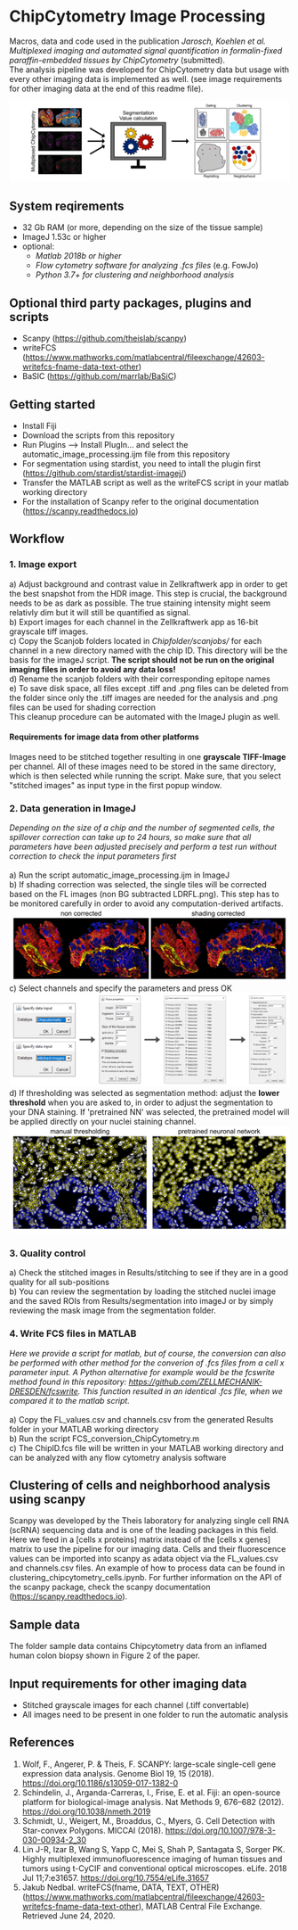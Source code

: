 ﻿# ChipCytometry Image Processing
Macros, data and code used in the publication <i>Jarosch, Koehlen et al. Multiplexed imaging and automated signal quantification in formalin-fixed paraffin-embedded tissues by ChipCytometry</i> (submitted). <br>
The analysis pipeline was developed for ChipCytometry data but usage with every other imaging data is implemented as well. (see image requirements for other imaging data at the end of this readme file).

![Image of Pipeline](https://github.com/SebastianJarosch/ChipCytometry-Image-Processing/blob/master/img/image.jpg)

## System reqirements
* 32 Gb RAM (or more, depending on the size of the tissue sample)
* ImageJ 1.53c or higher <br>
* optional: <br>
  * *Matlab 2018b or higher* <br>
  * *Flow cytometry software for analyzing .fcs files* (e.g. FowJo)
  * *Python 3.7+ for clustering and neighborhood analysis* <br>


## Optional third party packages, plugins and scripts
* Scanpy (https://github.com/theislab/scanpy) <br>
* writeFCS (https://www.mathworks.com/matlabcentral/fileexchange/42603-writefcs-fname-data-text-other)
* BaSIC (https://github.com/marrlab/BaSiC)

## Getting started
* Install Fiji
* Download the scripts from this repository
* Run Plugins --> Install PlugIn... and select the automatic_image_processing.ijm file from this repository
* For segmentation using stardist, you need to intall the plugin first (https://github.com/stardist/stardist-imagej/)
* Transfer the MATLAB script as well as the writeFCS script in your matlab working directory
* For the installation of Scanpy refer to the original documentation (https://scanpy.readthedocs.io)

## Workflow
### 1. Image export
a) Adjust background and contrast value in Zellkraftwerk app in order to get the best snapshot from the HDR image. This step is crucial, the background needs to be as dark as possible. The true staining intensity might seem relativly dim but it will still be quantified as signal. <br>
b) Export images for each channel in the Zellkraftwerk app as 16-bit grayscale tiff images.<br>
c) Copy the Scanjob folders located in *Chipfolder/scanjobs/* for each channel in a new directory named with the chip ID. This directory will be the basis for the imageJ script. <b> The script should not be run on the original imaging files in order to avoid any data loss! </b> <br>
d) Rename the scanjob folders with their corresponding epitope names <br>
e) To save disk space, all files except .tiff and .png files can be deleted from the folder since only the .tiff images are needed for the analysis and .png files can be used for shading correction<br> This cleanup procedure can be automated with the ImageJ plugin as well.

#### Requirements for image data from other platforms
Images need to be stitched together resulting in one **grayscale TIFF-Image** per channel. All of these images need to be stored in the same directory, which is then selected while running the script. Make sure, that you select "stitched images" as input type in the first popup window.

### 2. Data generation in ImageJ
*Depending on the size of a chip and the number of segmented cells, the spillover correction can take up to 24 hours, so make sure that all parameters have been adjusted precisely and perform a test run without correction to check the input parameters first* <br><br>
a) Run the script automatic_image_processing.ijm in ImageJ <br>
b) If shading correction was selected, the single tiles will be corrected based on the FL images (non BG subtracted LDRFL.png). This step has to be monitored carefully in order to avoid any computation-derived artifacts.
![Shading correction image](https://github.com/SebastianJarosch/ChipCytometry-Image-Processing/blob/master/img/shading.jpg)
c) Select channels and specify the parameters and press OK <br>
![Options image](https://github.com/SebastianJarosch/ChipCytometry-Image-Processing/blob/master/img/options.jpg)
d) If thresholding was selected as segmentation method: adjust the **lower threshold** when you are asked to, in order to adjust the segmentation to your DNA staining. If 'pretrained NN' was selected, the pretrained model will be applied directly on your nuclei staining channel. <br>
![Segmentation image](https://github.com/SebastianJarosch/ChipCytometry-Image-Processing/blob/master/img/segmentation.jpg)

### 3. Quality control
a) Check the stitched images in Results/stitching to see if they are in a good quality for all sub-positions<br>
b) You can review the segmentation by loading the stitched nuclei image and the saved ROIs from Results/segmentation into imageJ or by simply reviewing the mask image from the segmentation folder. 

### 4. Write FCS files in MATLAB
*Here we provide a script for matlab, but of course, the conversion can also be performed with other method for the converion of .fcs files from a cell x parameter input. A Python alternative for example would be the fcswrite method found in this repository: https://github.com/ZELLMECHANIK-DRESDEN/fcswrite. This function resulted in an identical .fcs file, when we compared it to the matlab script.* <br><br>
a) Copy the FL_values.csv and channels.csv from the generated Results folder in your MATLAB working directory <br>
b) Run the script FCS_conversion_ChipCytometry.m <br>
c) The ChipID.fcs file will be written in your MATLAB working directory and can be analyzed with any flow cytometry analysis software

## Clustering of cells and neighborhood analysis using scanpy
Scanpy was developed by the Theis laboratory for analyzing single cell RNA (scRNA) sequencing data and is one of the leading packages in this field. Here we feed in a [cells x proteins] matrix instead of the [cells x genes] matrix to use the pipeline for our imaging data. Cells and their fluorescence values can be imported into scanpy as adata object via the FL_values.csv and channels.csv files. An example of how to process data can be found in clustering_chipcytometry_cells.ipynb. For further information on the API of the scanpy package, check the scanpy documentation (https://scanpy.readthedocs.io).<br>

## Sample data
The folder sample data contains Chipcytometry data from an inflamed human colon biopsy shown in Figure 2 of the paper.

## Input requirements for other imaging data
* Stitched grayscale images for each channel (.tiff convertable)
* All images need to be present in one folder to run the automatic analysis

## References
1. Wolf, F., Angerer, P. & Theis, F. SCANPY: large-scale single-cell gene expression data analysis. Genome Biol 19, 15 (2018). https://doi.org/10.1186/s13059-017-1382-0
2. Schindelin, J., Arganda-Carreras, I., Frise, E. et al. Fiji: an open-source platform for biological-image analysis. Nat Methods 9, 676–682 (2012). https://doi.org/10.1038/nmeth.2019
2. Schmidt, U., Weigert, M., Broaddus, C., Myers, G. Cell Detection with Star-convex Polygons. MICCAI (2018). https://doi.org/10.1007/978-3-030-00934-2_30
3. Lin J-R, Izar B, Wang S, Yapp C, Mei S, Shah P, Santagata S, Sorger PK. Highly multiplexed immunofluorescence imaging of human tissues and tumors using t-CyCIF and conventional optical microscopes. eLife. 2018 Jul 11;7:e31657. https://doi.org/10.7554/eLife.31657 
4. Jakub Nedbal. writeFCS(fname, DATA, TEXT, OTHER) (https://www.mathworks.com/matlabcentral/fileexchange/42603-writefcs-fname-data-text-other), MATLAB Central File Exchange. Retrieved June 24, 2020. 

